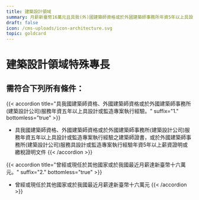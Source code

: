 ```yaml
---
title: 建築設計領域
summary: 月薪新臺幣16萬元且具我(外)國建築師資格或於外國建築師事務所年資5年以上具設計或監造執行經驗等。
draft: false
icon: /cms-uploads/icon-architecture.svg
topic: goldcard
---
```

# 建築設計領域特殊專長

## 需符合下列**所有**條件：

{{< accordion title="具我國建築師資格、外國建築師資格或於外國建築師事務所(建築設計公司)服務年資五年以上具設計或監造專案執行經驗。" suffix="1." bottomless="true" >}}
* 具我國建築師資格、外國建築師資格或於外國建築師事務所(建築設計公司)服務年資五年以上具設計或監造專案執行經驗之建築師證書，或於外國建築師事務所(建築設計公司)服務具設計或監造專案執行經驗年資5年以上薪資證明或繳稅證明文件
{{< /accordion >}}



{{< accordion title="曾經或現任於其他國家或於我國最近月薪達新臺幣十六萬元。" suffix="2." bottomless="true" >}}
* 曾經或現任於其他國家或於我國最近月薪達新臺幣十六萬元
{{< /accordion >}}